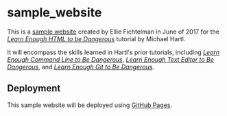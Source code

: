 # sample_website
This is a [sample website](https://elliefichtelman.github.io/sample_website) created by Ellie Fichtelman in June of 2017 for the [*Learn Enough HTML to be Dangerous*](https://www.learnenough.com/course/learn_enough_html/html) tutorial by Michael Hartl.

It will encompass the skills learned in Hartl's prior tutorials, including [*Learn Enough Command Line to Be Dangerous*](https://www.learnenough.com/course/learn_enough_command_line/command_line), [*Learn Enough Text Editor to Be Dangerous*](https://www.learnenough.com/course/learn_enough_text_editor/text_editor), and [*Learn Enough Git to Be Dangerous*](https://www.learnenough.com/course/learn_enough_git/git).

## Deployment
This sample website will be deployed using [GitHub Pages](https://pages.github.com).
